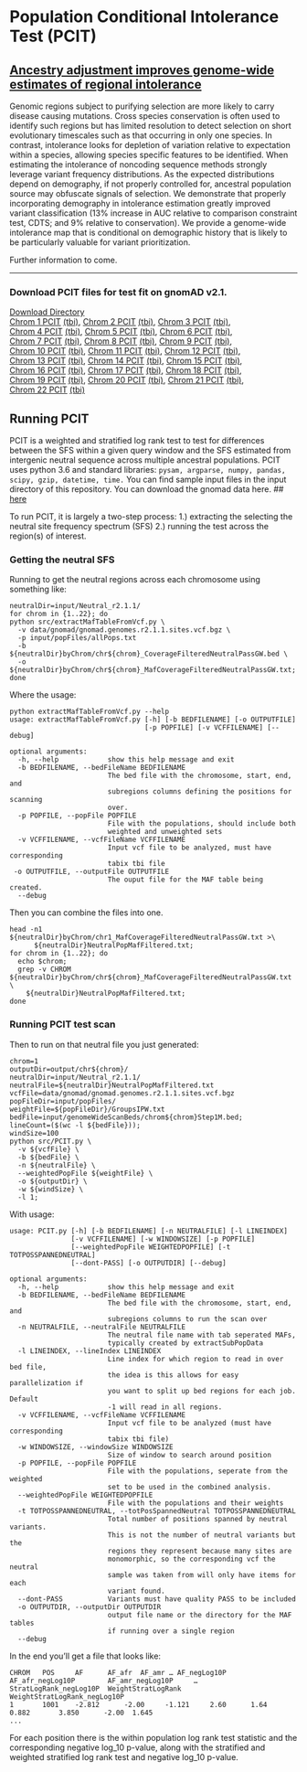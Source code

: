 # Population Conditional Intolerance Test (PCIT)
## [Ancestry adjustment improves genome-wide estimates of regional intolerance](https://www.biorxiv.org/content/10.1101/2020.03.05.979203v2)

Genomic regions subject to purifying selection are more likely to carry disease causing mutations. Cross species conservation is often used to identify such regions but has limited resolution to detect selection on short evolutionary timescales such as that occurring in only one species. In contrast, intolerance looks for depletion of variation relative to expectation within a species, allowing species specific features to be identified. When estimating the intolerance of noncoding sequence methods strongly leverage variant frequency distributions. As the expected distributions depend on demography, if not properly controlled for, ancestral population source may obfuscate signals of selection. We demonstrate that properly incorporating demography in intolerance estimation greatly improved variant classification (13% increase in AUC relative to comparison constraint test, CDTS; and 9% relative to conservation). We provide a genome-wide intolerance map that is conditional on demographic history that is likely to be particularly valuable for variant prioritization.


Further information to come.

-----------------------------------------------------
### Download PCIT files for test fit on gnomAD v2.1.
[Download Directory](https://upenn.box.com/v/genomeWidePCIT)  \
[Chrom 1 PCIT](https://upenn.box.com/v/pcitChr1Tests) [(tbi)](https://upenn.box.com/v/pcitChr1Tabix),
[Chrom 2 PCIT](https://upenn.box.com/v/pcitChr2Tests) [(tbi)](https://upenn.box.com/v/pcitChr2Tabix),
[Chrom 3 PCIT](https://upenn.box.com/v/pcitChr3Tests) [(tbi)](https://upenn.box.com/v/pcitChr3Tabix),  \
[Chrom 4 PCIT](https://upenn.box.com/v/pcitChr4Tests) [(tbi)](https://upenn.box.com/v/pcitChr4Tabix),
[Chrom 5 PCIT](https://upenn.box.com/v/pcitChr5Tests) [(tbi)](https://upenn.box.com/v/pcitChr5Tabix),
[Chrom 6 PCIT](https://upenn.box.com/v/pcitChr6Tests) [(tbi)](https://upenn.box.com/v/pcitChr6Tabix),  \
[Chrom 7 PCIT](https://upenn.box.com/v/pcitChr7Tests) [(tbi)](https://upenn.box.com/v/pcitChr7Tabix),
[Chrom 8 PCIT](https://upenn.box.com/v/pcitChr8Tests) [(tbi)](https://upenn.box.com/v/pcitChr8Tabix),
[Chrom 9 PCIT](https://upenn.box.com/v/pcitChr9Tests) [(tbi)](https://upenn.box.com/v/pcitChr9Tabix),  \
[Chrom 10 PCIT](https://upenn.box.com/v/pcitChr10Tests) [(tbi)](https://upenn.box.com/v/pcitChr10Tabix),
[Chrom 11 PCIT](https://upenn.box.com/v/pcitChr11Tests) [(tbi)](https://upenn.box.com/v/pcitChr11Tabix),
[Chrom 12 PCIT](https://upenn.box.com/v/pcitChr12Tests) [(tbi)](https://upenn.box.com/v/pcitChr12Tabix),  \
[Chrom 13 PCIT](https://upenn.box.com/v/pcitChr13Tests) [(tbi)](https://upenn.box.com/v/pcitChr13Tabix),
[Chrom 14 PCIT](https://upenn.box.com/v/pcitChr14Tests) [(tbi)](https://upenn.box.com/v/pcitChr14Tabix),
[Chrom 15 PCIT](https://upenn.box.com/v/pcitChr15Tests) [(tbi)](https://upenn.box.com/v/pcitChr15Tabix),  \
[Chrom 16 PCIT](https://upenn.box.com/v/pcitChr16Tests) [(tbi)](https://upenn.box.com/v/pcitChr16Tabix),
[Chrom 17 PCIT](https://upenn.box.com/v/pcitChr17Tests) [(tbi)](https://upenn.box.com/v/pcitChr17Tabix),
[Chrom 18 PCIT](https://upenn.box.com/v/pcitChr18Tests) [(tbi)](https://upenn.box.com/v/pcitChr18Tabix),  \
[Chrom 19 PCIT](https://upenn.box.com/v/pcitChr19Tests) [(tbi)](https://upenn.box.com/v/pcitChr19Tabix),
[Chrom 20 PCIT](https://upenn.box.com/v/pcitChr20Tests) [(tbi)](https://upenn.box.com/v/pcitChr20Tabix),
[Chrom 21 PCIT](https://upenn.box.com/v/pcitChr21Tests) [(tbi)](https://upenn.box.com/v/pcitChr21Tabix),  \
[Chrom 22 PCIT](https://upenn.box.com/v/pcitChr22Tests) [(tbi)](https://upenn.box.com/v/pcitChr22Tabix)


## Running PCIT

PCIT is a weighted and stratified log rank test to test for differences between the SFS within a given query window and the SFS estimated from intergenic neutral sequence across multiple ancestral populations. PCIT uses python 3.6 and standard libraries: `pysam, argparse, numpy, pandas, scipy, gzip, datetime, time.` You can find sample input files in the input directory of this repository. You can download the gnomad data here. ## [here]( https://gnomad.broadinstitute.org/downloads/)

To run PCIT, it is largely a two-step process: 1.) extracting the selecting the neutral site frequency spectrum (SFS) 2.) running the test across the region(s) of interest.

### Getting the neutral SFS

Running to get the neutral regions across each chromosome using something like:

```
neutralDir=input/Neutral_r2.1.1/
for chrom in {1..22}; do
python src/extractMafTableFromVcf.py \
  -v data/gnomad/gnomad.genomes.r2.1.1.sites.vcf.bgz \
  -p input/popFiles/allPops.txt
  -b ${neutralDir}byChrom/chr${chrom}_CoverageFilteredNeutralPassGW.bed \
  -o ${neutralDir}byChrom/chr${chrom}_MafCoverageFilteredNeutralPassGW.txt;
done
```

Where the usage:

```
python extractMafTableFromVcf.py --help
usage: extractMafTableFromVcf.py [-h] [-b BEDFILENAME] [-o OUTPUTFILE]
                                 [-p POPFILE] [-v VCFFILENAME] [--debug]

optional arguments:
  -h, --help            show this help message and exit
  -b BEDFILENAME, --bedFileName BEDFILENAME
                        The bed file with the chromosome, start, end, and
                        subregions columns defining the positions for scanning
                        over.
  -p POPFILE, --popFile POPFILE
                        File with the populations, should include both
                        weighted and unweighted sets
  -v VCFFILENAME, --vcfFileName VCFFILENAME
                        Input vcf file to be analyzed, must have corresponding
                        tabix tbi file
 -o OUTPUTFILE, --outputFile OUTPUTFILE
                        The ouput file for the MAF table being created.
  --debug
```

Then you can combine the files into one.
```
head -n1 ${neutralDir}byChrom/chr1_MafCoverageFilteredNeutralPassGW.txt >\
      ${neutralDir}NeutralPopMafFiltered.txt;
for chrom in {1..22}; do
  echo $chrom;
  grep -v CHROM ${neutralDir}byChrom/chr${chrom}_MafCoverageFilteredNeutralPassGW.txt  \
    ${neutralDir}NeutralPopMafFiltered.txt;
done
```

### Running PCIT test scan

Then to run on that neutral file you just generated:
```
chrom=1
outputDir=output/chr${chrom}/
neutralDir=input/Neutral_r2.1.1/
neutralFile=${neutralDir}NeutralPopMafFiltered.txt
vcfFile=data/gnomad/gnomad.genomes.r2.1.1.sites.vcf.bgz
popFileDir=input/popFiles/
weightFile=${popFileDir}/GroupsIPW.txt
bedFile=input/genomeWideScanBeds/chrom${chrom}Step1M.bed;
lineCount=($(wc -l ${bedFile}));
windSize=100
python src/PCIT.py \
  -v ${vcfFile} \
  -b ${bedFile} \
  -n ${neutralFile} \
  --weightedPopFile ${weightFile} \
  -o ${outputDir} \
  -w ${windSize} \
  -l 1;
```

With usage:

```
usage: PCIT.py [-h] [-b BEDFILENAME] [-n NEUTRALFILE] [-l LINEINDEX]
               [-v VCFFILENAME] [-w WINDOWSIZE] [-p POPFILE]
               [--weightedPopFile WEIGHTEDPOPFILE] [-t TOTPOSSPANNEDNEUTRAL]
               [--dont-PASS] [-o OUTPUTDIR] [--debug]

optional arguments:
  -h, --help            show this help message and exit
  -b BEDFILENAME, --bedFileName BEDFILENAME
                        The bed file with the chromosome, start, end, and
                        subregions columns to run the scan over
  -n NEUTRALFILE, --neutralFile NEUTRALFILE
                        The neutral file name with tab seperated MAFs,
                        typically created by extractSubPopData
  -l LINEINDEX, --lineIndex LINEINDEX
                        Line index for which region to read in over bed file,
                        the idea is this allows for easy parallelization if
                        you want to split up bed regions for each job. Default
                        -1 will read in all regions.
  -v VCFFILENAME, --vcfFileName VCFFILENAME
                        Input vcf file to be analyzed (must have corresponding
                        tabix tbi file)
  -w WINDOWSIZE, --windowSize WINDOWSIZE
                        Size of window to search around position
  -p POPFILE, --popFile POPFILE
                        File with the populations, seperate from the weighted
                        set to be used in the combined analysis.
  --weightedPopFile WEIGHTEDPOPFILE
                        File with the populations and their weights
  -t TOTPOSSPANNEDNEUTRAL, --totPosSpannedNeutral TOTPOSSPANNEDNEUTRAL
                        Total number of positions spanned by neutral variants.
                        This is not the number of neutral variants but the
                        regions they represent because many sites are
                        monomorphic, so the corresponding vcf the neutral
                        sample was taken from will only have items for each
                        variant found.
  --dont-PASS           Variants must have quality PASS to be included
  -o OUTPUTDIR, --outputDir OUTPUTDIR
                        output file name or the directory for the MAF tables
                        if running over a single region
  --debug
```

In the end you’ll get a file that looks like:

```
CHROM   POS     AF      AF_afr  AF_amr … AF_negLog10P    AF_afr_negLog10P        AF_amr_negLog10P     …    StratLogRank_negLog10P  WeightStratLogRank      WeightStratLogRank_negLog10P
1       1001    -2.812      -2.00     -1.121     2.60      1.64      0.882       3.850      -2.00  1.645
...
```

For each position there is the within population log rank test statistic and the corresponding negative log_10 p-value, along with the stratified and weighted stratified log rank test and negative log_10 p-value.
